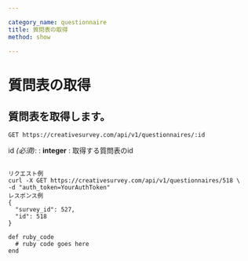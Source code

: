 ```yaml
---

category_name: questionnaire
title: 質問表の取得
method: show

---
```


# 質問表の取得

## 質問表を取得します。

`GET https://creativesurvey.com/api/v1/questionnaires/:id`

id _(必須)_:
: __integer__
: 取得する質問表のid

~~~

リクエスト例
curl -X GET https://creativesurvey.com/api/v1/questionnaires/518 \
-d "auth_token=YourAuthToken"
レスポンス例
{
  "survey_id": 527,
  "id": 518
}
~~~

~~~
def ruby_code
  # ruby code goes here
end
~~~

